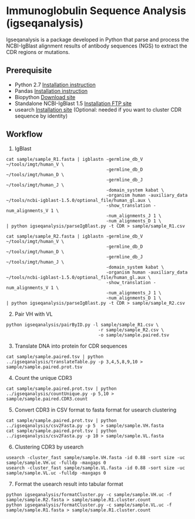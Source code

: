 # Immunoglobulin Sequence Analysis (igseqanalysis)

Igseqanalysis is a package developed in Python that parse and process the NCBI-IgBlast alignment results of antibody sequences (NGS) to extract the CDR regions or mutations. 

## Prerequisite
* Python 2.7 [Installation instruction](https://www.python.org/download/releases/2.7/)
* Pandas [Installation instruction](http://pandas.pydata.org/)
* Biopython [Download site](http://biopython.org/wiki/Download)
* Standalone NCBI-IgBlast 1.5 [Installation FTP site](ftp://ftp.ncbi.nih.gov/blast/executables/igblast/release/)
* usearch [Installation site](http://www.drive5.com/usearch/) (Optional: needed if you want to cluster CDR sequence by identity)

## Workflow
1. IgBlast
```
cat sample/sample_R1.fasta | igblastn -germline_db_V ~/tools/imgt/human_V \
                           			  -germline_db_D ~/tools/imgt/human_D \
               						  -germline_db_J ~/tools/imgt/human_J \
               						  -domain_system kabat \
               						  -organism human -auxiliary_data ~/tools/ncbi-igblast-1.5.0/optional_file/human_gl.aux \
               						  -show_translation -num_alignments_V 1 \
               						  -num_alignments_J 1 \
               						  -num_alignments_D 1 \
| python igseqanalysis/parseIgBlast.py -t CDR > sample/sample_R1.csv
```
```
cat sample/sample_R2.fasta | igblastn -germline_db_V ~/tools/imgt/human_V \
                           			  -germline_db_D ~/tools/imgt/human_D \
               						  -germline_db_J ~/tools/imgt/human_J \
               						  -domain_system kabat \
               						  -organism human -auxiliary_data ~/tools/ncbi-igblast-1.5.0/optional_file/human_gl.aux \
               						  -show_translation -num_alignments_V 1 \
               						  -num_alignments_J 1 \
               						  -num_alignments_D 1 \
| python igseqanalysis/parseIgBlast.py -t CDR > sample/sample_R2.csv
```
2. Pair VH with VL
```
python igseqanalysis/pairByID.py -l sample/sample_R1.csv \
                                   -r sample/sample_R2.csv \
                                   -o sample/sample.paired.tsv
```
3. Translate DNA into protein for CDR sequences
```
cat sample/sample.paired.tsv | python ../igseqanalysis/translateTable.py -p 3,4,5,8,9,10 > sample/sample.paired.prot.tsv
```
4. Count the unique CDR3
```
cat sample/sample.paired.prot.tsv | python ../igseqanalysis/countUnique.py -p 5,10 > sample/sample.paired.CDR3.count
```
5. Convert CDR3 in CSV format to fasta format for usearch clustering
```
cat sample/sample.paired.prot.tsv | python ../igseqanalysis/csv2Fasta.py -p 5  > sample/sample.VH.fasta
cat sample/sample.paired.prot.tsv | python ../igseqanalysis/csv2Fasta.py -p 10 > sample/sample.VL.fasta
```
6. Clustering CDR3 by usearch
```
usearch -cluster_fast sample/sample.VH.fasta -id 0.88 -sort size -uc sample/sample.VH.uc -fulldp -maxgaps 0
usearch -cluster_fast sample/sample.VL.fasta -id 0.88 -sort size -uc sample/sample.VL.uc -fulldp -maxgaps 0
```
7. Format the usearch result into tabular format
```
python igseqanalysis/formatCluster.py -c sample/sample.VH.uc -f sample/sample.R2.fasta > sample/sample.R1.cluster.count
python igseqanalysis/formatCluster.py -c sample/sample.VL.uc -f sample/sample.R1.fasta > sample/sample.R1.cluster.count
```